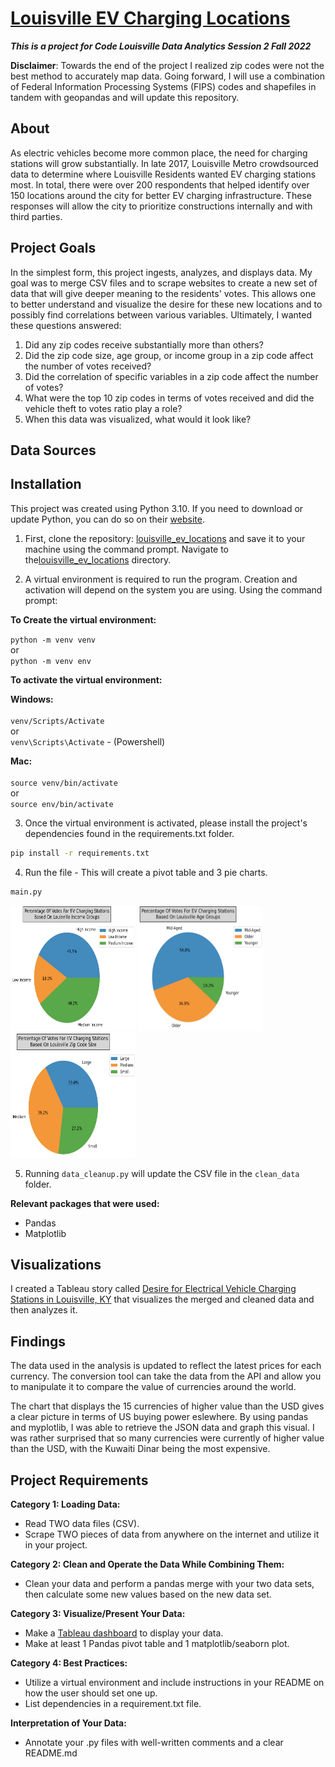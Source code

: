 # [Louisville EV Charging Locations](https://github.com/stefanalytical/louisville_ev_locations.git)
_**This is a project for Code Louisville Data Analytics Session 2 Fall 2022**_

**Disclaimer**: Towards the end of the project I realized zip codes were not the best method to accurately map data. Going forward, I will use a combination of Federal Information Processing Systems (FIPS) codes and shapefiles in tandem with geopandas and will update this repository.

## About

As electric vehicles become more common place, the need for charging stations will grow substantially. In late 2017, Louisville Metro crowdsourced data to determine where Louisville Residents wanted EV charging stations most. In total, there were over 200 respondents that helped identify over 150 locations around the city for better EV charging infrastructure. These responses will allow the city to prioritize constructions internally and with third parties.

## Project Goals

In the simplest form, this project ingests, analyzes, and displays data. My goal was to merge CSV files and to scrape websites to create a new set of data that will give deeper meaning to the residents' votes. This allows one to better understand and visualize the desire for these new locations and to possibly find correlations between various variables. Ultimately, I wanted these questions answered:

1. Did any zip codes receive substantially more than others?
2. Did the zip code size, age group, or income group in a zip code affect the number of votes received?
3. Did the correlation of specific variables in a zip code affect the number of votes?
4. What were the top 10 zip codes in terms of votes received and did the vehicle theft to votes ratio play a role?
5. When this data was visualized, what would it look like?

## Data Sources





## Installation

This project was created using Python 3.10. If you need to download or update Python, you can do so on their [website](https://www.python.org/downloads/).

1. First, clone the repository: [louisville_ev_locations](https://github.com/stefanalytical/louisville_ev_locations.git) and save it to your machine using the command prompt. Navigate to the[louisville_ev_locations](https://github.com/stefanalytical/louisville_ev_locations.git) directory.

2. A virtual environment is required to run the program. Creation and activation will depend on the system you are using. Using the command prompt:

**To Create the virtual environment:**

`python -m venv venv` <br />
or <br />
`python -m venv env`

**To activate the virtual environment:**

**Windows:** <br />
<br />`venv/Scripts/Activate` <br />
or <br />
`venv\Scripts\Activate` - (Powershell)

**Mac:** <br />
<br />`source venv/bin/activate` <br />
or <br />
`source env/bin/activate`

3. Once the virtual environment is activated, please install the project's dependencies found in the requirements.txt folder.

```bash
pip install -r requirements.txt
```
4. Run the file - This will create a pivot table and 3 pie charts.
```bash
main.py
```
<p float="left">
  <img src="./PNGs/PC1.png" alt="Getting started" width="200" height="200"/>
  <img src="./PNGs/PC2.png" alt="Getting started" width="200" height="200"/>
  <img src="./PNGs/PC3.png" alt="Getting started" width="200" height="200"/>
</p>

5. Running `data_cleanup.py` will update the CSV file in the `clean_data` folder.

**Relevant packages that were used:**

- Pandas
- Matplotlib

## Visualizations

I created a Tableau story called [Desire for Electrical Vehicle Charging Stations in Louisville, KY](https://public.tableau.com/views/LouisvilleEVs/Story1?:language=en-US&publish=yes&:display_count=n&:origin=viz_share_link) that visualizes the merged and cleaned data and then analyzes it.

## Findings

The data used in the analysis is updated to reflect the latest prices for each currency. The conversion tool can take the data from the API and allow you to manipulate it to compare the value of currencies around the world.

The chart that displays the 15 currencies of higher value than the USD gives a clear picture in terms of US buying power eslewhere. By using pandas and myplotlib, I was able to retrieve the JSON data and graph this visual. I was rather surprised that so many currencies were currently of higher value than the USD, with the Kuwaiti Dinar being the most expensive.

## Project Requirements

**Category 1: Loading Data:**

- Read TWO data files (CSV).
- Scrape TWO pieces of data from anywhere on the internet and utilize it in your project.	

**Category 2: Clean and Operate the Data While Combining Them:**

- Clean your data and perform a pandas merge with your two data sets, then calculate some new values based on the new data set.


**Category 3: Visualize/Present Your Data:**

- Make a [Tableau dashboard](https://public.tableau.com/views/LouisvilleEVs/Story1?:language=en-US&publish=yes&:display_count=n&:origin=viz_share_link) to display your data.
- Make at least 1 Pandas pivot table and 1 matplotlib/seaborn plot.

**Category 4: Best Practices:**

- Utilize a virtual environment and include instructions in your README on how the user should set one up.
- List dependencies in a requirement.txt file.


**Interpretation of Your Data:**

- Annotate your .py files with well-written comments and a clear README.md